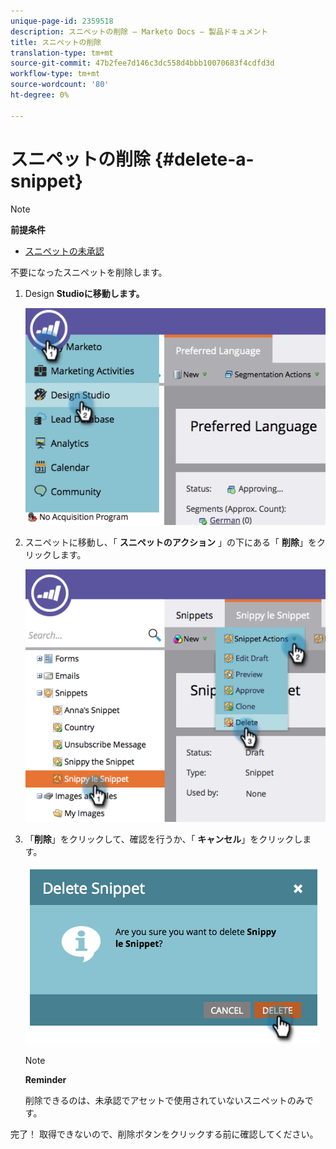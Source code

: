 ```yaml
---
unique-page-id: 2359518
description: スニペットの削除 — Marketo Docs — 製品ドキュメント
title: スニペットの削除
translation-type: tm+mt
source-git-commit: 47b2fee7d146c3dc558d4bbb10070683f4cdfd3d
workflow-type: tm+mt
source-wordcount: '80'
ht-degree: 0%

---
```



# スニペットの削除 {#delete-a-snippet}

>[!NOTE]
>
>**前提条件**
>
>* [スニペットの未承認](unapprove-a-snippet.md)

>



不要になったスニペットを削除します。

1. Design **Studioに移動します。**

   ![](assets/image2014-9-16-10-3a43-3a47.png)

1. スニペットに移動し、「 **スニペットのアクション** 」の下にある「 **削除**」をクリックします。

   ![](assets/image2014-9-16-10-3a43-3a57.png)

1. 「**削除**」をクリックして、確認を行うか、「 **キャンセル**」をクリックします。

   ![](assets/image2014-9-16-10-3a44-3a8.png)

   >[!NOTE]
   >
   >**Reminder**
   >
   >
   >削除できるのは、未承認でアセットで使用されていないスニペットのみです。

完了！ 取得できないので、削除ボタンをクリックする前に確認してください。
